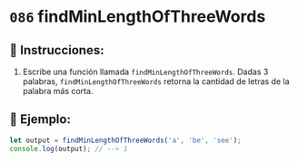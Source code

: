 # `086` findMinLengthOfThreeWords

## 📝 Instrucciones:

1. Escribe una función llamada `findMinLengthOfThreeWords`. Dadas 3 palabras, `findMinLengthOfThreeWords` retorna la cantidad de letras de la palabra más corta.

## 📎 Ejemplo:

```js
let output = findMinLengthOfThreeWords('a', 'be', 'see');
console.log(output); // --> 1
```
